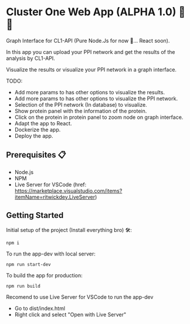 # Cluster One Web App (ALPHA 1.0) 🧬🧬

Graph Interface for CL1-API (Pure Node.Js for now 👀... React soon).

In this app you can upload your PPI network and get the results of the analysis by CL1-API.

Visualize the results or visualize your PPI network in a graph interface.

TODO:

- Add more params to has other options to visualize the results.
- Add more params to has other options to visualize the PPI network.
- Selection of the PPI network (In database) to visualize.
- Show protein panel with the information of the protein.
- Click on the protein in protein panel to zoom node on graph interface.
- Adapt the app to React.
- Dockerize the app.
- Deploy the app.

## Prerequisites 📋

- Node.js
- NPM
- Live Server for VSCode (href: <https://marketplace.visualstudio.com/items?itemName=ritwickdey.LiveServer>)

## Getting Started

Initial setup of the project (Install everything bro) 🛠️:

```
npm i
```

To run the app-dev with local server:

```
npm run start-dev
```

To build the app for production:

```
npm run build
```

Recomend to use Live Server for VSCode to run the app-dev

- Go to dist/index.html
- Right click and select "Open with Live Server"
